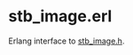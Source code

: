 # stb_image.erl

Erlang interface to [stb_image.h](https://github.com/nothings/stb/blob/master/stb_image.h).
